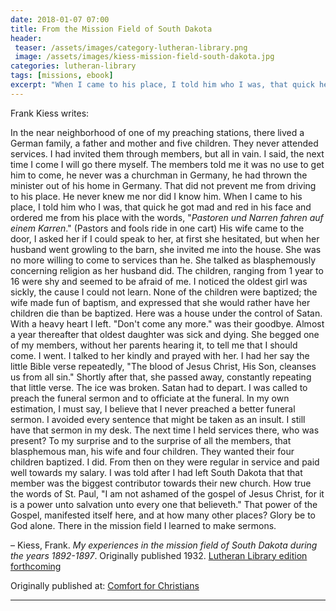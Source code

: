 ```yaml
---
date: 2018-01-07 07:00
title: From the Mission Field of South Dakota
header:
 teaser: /assets/images/category-lutheran-library.png
 image: /assets/images/kiess-mission-field-south-dakota.jpg
categories: lutheran-library
tags: [missions, ebook]
excerpt: "When I came to his place, I told him who I was, that quick he got mad and red in his face and ordered me from his place with the words, 'Pastors and fools ride in one cart'"
---
```


Frank Kiess writes:

In the near neighborhood of one of my preaching stations, there lived a German family, a father and mother and five children. They never attended services. I had invited them through members, but all in vain. I said, the next time I come I will go there myself. The members told me it was no use to get him to come, he never was a churchman in Germany, he had thrown the minister out of his home in Germany. That did not prevent me from driving to his place. He never knew me nor did I know him. When I came to his place, I told him who I was, that quick he got mad and red in his face and ordered me from his place with the words, "_Pastoren und Narren fahren auf einem Karren_." (Pastors and fools ride in one cart) His wife came to the door, I asked her if I could speak to her, at first she hesitated, but when her husband went growling to the barn, she invited me into the house. She was no more willing to come to services than he. She talked as blasphemously concerning religion as her husband did. The children, ranging from 1 year to 16 were shy and seemed to be afraid of me. I noticed the oldest girl was sickly, the cause I could not learn. None of the children were baptized; the wife made fun of baptism, and expressed that she would rather have her children die than be baptized. Here was a house under the control of Satan. With a heavy heart I left. "Don't come any more." was their goodbye. Almost a year thereafter that oldest daughter was sick and dying. She begged one of my members, without her parents hearing it, to tell me that I should come. I went. I talked to her kindly and prayed with her. I had her say the little Bible verse repeatedly, "The blood of Jesus Christ, His Son, cleanses us from all sin." Shortly after that, she passed away, constantly repeating that little verse. The ice was broken. Satan had to depart. I was called to preach the funeral sermon and to officiate at the funeral. In my own estimation, I must say, I believe that I never preached a better funeral sermon. I avoided every sentence that might be taken as an insult. I still have that sermon in my desk. The next time I held services there, who was present? To my surprise and to the surprise of all the members, that blasphemous man, his wife and four children. They wanted their four children baptized. I did. From then on they were regular in service and paid well towards my salary. I was told after I had left South Dakota that that member was the biggest contributor towards their new church. How true the words of St. Paul, "I am not ashamed of the gospel of Jesus Christ, for it is a power unto salvation unto every one that believeth." That power of the Gospel, manifested itself here, and at how many other places? Glory be to God alone. There in the mission field I learned to make sermons.


– Kiess, Frank.  _My experiences in the mission field of South Dakota during the years 1892-1897_. Originally published 1932.  [Lutheran Library edition forthcoming](http://www.lutheranlibrary.org/) 

<div>Originally published at: <a href='http://www.alecsatin.com/'>Comfort for Christians</a></div>

---

